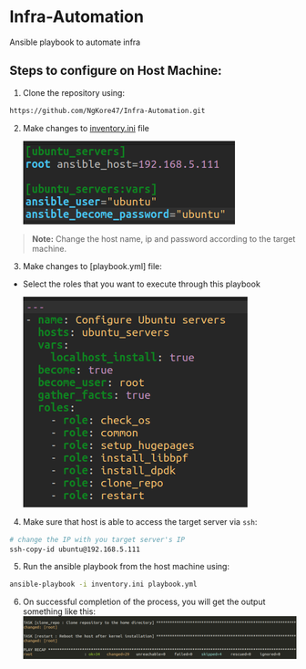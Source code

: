 # Infra-Automation
Ansible playbook to automate infra

## Steps to configure on Host Machine:
1. Clone the repository using:

```bash
https://github.com/NgKore47/Infra-Automation.git
```

2. Make changes to [inventory.ini](./inventory.ini) file

    ![Alt text](./docs/images/inventory.png)

> **Note:** Change the host name, ip and password according to the target machine.

3. Make changes to [playbook.yml] file:
- Select the roles that you want to execute through this playbook
    
    ![Alt text](./docs/images/playbook.png)

4. Make sure that host is able to access the target server via `ssh`:

```bash
# change the IP with you target server's IP
ssh-copy-id ubuntu@192.168.5.111
```

5. Run the ansible playbook from the host machine using:

```bash
ansible-playbook -i inventory.ini playbook.yml
```

6. On successful completion of the process, you will get the output something like this:
![Alt text](./docs/images/Output.png)
